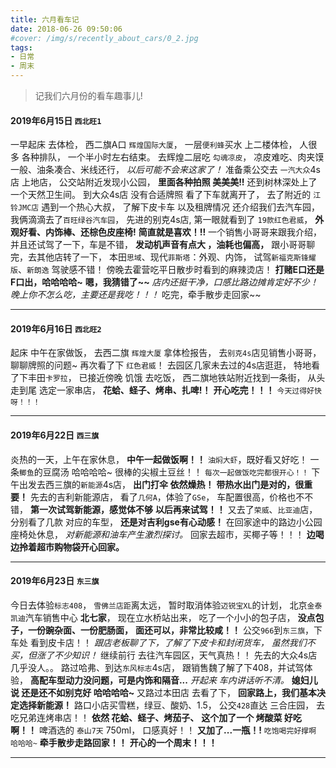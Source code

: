 ```yaml
---
title: 六月看车记
date: 2018-06-26 09:50:06
#cover: /img/s/recently_about_cars/0_2.jpg
tags: 
- 日常
- 周末
---
```


>  记我们六月份的看车趣事儿!

#### 2019年6月15日 `西北旺1`

一早起床 去体检，
西二旗A口 `辉煌国际大厦`，
一层`便利蜂`买水 上二楼体检，
人很多 各种排队，
一个半小时左右结束。
去辉煌二层吃 `勾魂凉皮`，
凉皮难吃、肉夹馍一般、油条凑合、米线还行，
_以后可能不会来这家了！_
准备乘公交去 `一汽大众`4s店 上地店，
公交站附近发现小公园，
__里面各种拍照 美美美!!__
还到树林深处上了一个天然卫生间。
到大众4s店 没有合适牌照 看了下车就离开了，
去了附近的 `江铃JMC店` 遇到一个热心大叔，
了解下皮卡车 以及租牌情况 还介绍我们去汽车园，
我俩滴滴去了`百旺绿谷汽车园`，
先进的别克4s店,
第一眼就看到了 `19款红色君威`，
**外观好看、内饰棒、还棕色皮座椅!**
**简直就是喜欢！!!**
一个销售小哥哥来跟我介绍，
并且还试驾了一下，车是不错，
__发动机声音有点大 ，油耗也偏高，__
跟小哥哥聊完，去其他店转了一下，
本田`思域`、现代`菲斯塔`：外观、内饰，
试驾`新福克斯锋耀版`、`新朗逸` 驾驶感不错！
傍晚去霍营吃平日散步时看到的麻辣烫店！
**打赌E口还是F口出，哈哈哈哈~**
**嗯，我猜错了~~**
_店内还挺干净，口感比路边摊肯定好不少！_
_晚上你不怎么吃，主要还是我吃！！！_
吃完，牵手散步走回家~~


<!-- ![rac](/img/s/recently_about_cars/0_1.jpg "rac") -->


---

#### 2019年6月16日 `西北旺2`

起床 中午在家做饭， 
去西二旗 `辉煌大厦` 拿体检报告，
去`别克4s`店见销售小哥哥，
聊聊牌照的问题~
再次看了下 `红色君威`！
去园区几家未去过的4s店逛逛，
特地看了下丰田`卡罗拉`，
已接近傍晚 饥饿 去吃饭，
西二旗地铁站附近找到一条街，
从头走到尾 选定一家串店，
__花蛤、蛏子、烤串、扎啤!！__
**开心吃完！！！**
`今天过得好快呀！！！`


<!-- ![rac](/img/s/recently_about_cars/0_8.jpg "rac") -->

---

#### 2019年6月22日 `西三旗`

炎热的一天，上午在家休息， 
**中午一起做饭啊！！**
`油焖大虾`，既好看又好吃！
一条`鲫鱼`的豆腐汤 哈哈哈哈~
很棒的尖椒土豆丝！！
`每次一起做饭吃完都很开心！！`
下午出发去西三旗的`新能源`4s店，
__出门打伞 依然燥热！__
__带热水出门是对的，很重要！__
先去的吉利新能源店，
看了`几何A`，体验了`GSe`，
车配置很高，价格也不不错，
__第一次试驾新能源，感觉体不够__
__以后再来试驾！！__
又去了`荣威`、`比亚迪`店，
分别看了几款 对应的车型，
__还是对吉利gse有心动感！__
在回家途中的路边小公园座椅处休息，
_对新能源和油车产生激烈探讨。_
回家去超市，买椰子等！！！
**边喝边拎着超市购物袋开心回家。**


<!-- ![rac](/img/s/recently_about_cars/0_8.jpg "rac") -->

---

#### 2019年6月23日 `东三旗`

今日去体验`标志408`，
`雪佛兰店距`离太远，
暂时取消体验`迈锐宝XL`的计划，
北京`金泰凯迪`汽车销售中心 __北七家__，
现在立水桥站出来，
吃了一个小小的包子店，
__没点包子，一份豌杂面、一份肥肠面，__
__面还可以，非常比较咸！！__
公交`966`到`东三旗`，下车处 看到皮卡店！！
_跟店老板聊了下，了解了下皮卡和封闭货车，_
_虽然我们不买，但涨了不少知识！_
继续前行 去往汽车园区，天气真热！！
先去的大众4s店 几乎没人。。
路过哈弗、到达`东风标志`4s店，
跟销售魏了解了下408，并试驾体验，
__高配车型动力没问题，可是内饰和隔音...__
_开起来 车内讲话听不清。_
**媳妇儿说 还是还不如别克好 哈哈哈哈~**
又路过本田店 去看了下，
**回家路上，我们基本决定选择新能源！**
路口小店买雪糕，绿豆、酸奶、1.5，
公交`428`直达 三合庄园，
去吃兄弟连烤串店！！
**依然 花蛤、蛏子、烤茄子、**
**这个加了一个 烤酸菜 好吃啊！！**
啤酒选的 `泰山7天` 750ml， 口感真好！！
**又加了...一瓶！!**
`吃饱喝完好撑啊 哈哈哈~`
**牵手散步走路回家！！**
**开心的一个周末！！！**


<!-- ![rac](/img/s/recently_about_cars/0_3.jpg "rac") -->

***







